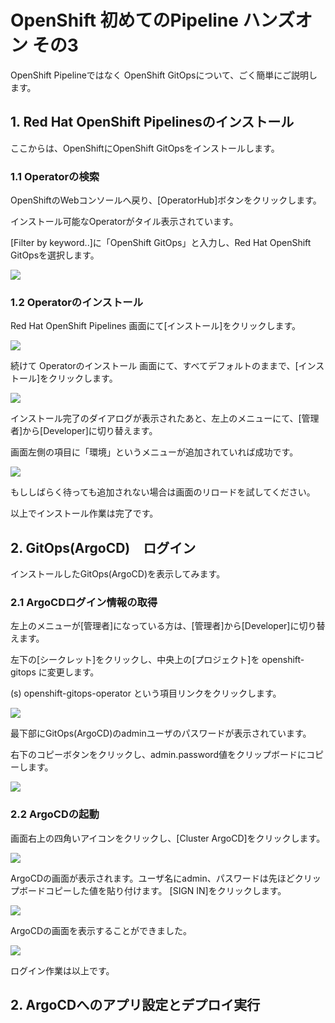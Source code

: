 # OpenShift 初めてのPipeline ハンズオン その3

OpenShift Pipelineではなく OpenShift GitOpsについて、ごく簡単にご説明します。

## 1. Red Hat OpenShift Pipelinesのインストール

ここからは、OpenShiftにOpenShift GitOpsをインストールします。

### 1.1 Operatorの検索

OpenShiftのWebコンソールへ戻り、[OperatorHub]ボタンをクリックします。

インストール可能なOperatorがタイル表示されています。

[Filter by keyword..]に「OpenShift GitOps」と入力し、Red Hat OpenShift GitOpsを選択します。

![](./images/3/001.png)

### 1.2 Operatorのインストール

Red Hat OpenShift Pipelines 画面にて[インストール]をクリックします。

![](./images/3/002.png)

続けて Operatorのインストール 画面にて、すべてデフォルトのままで、[インストール]をクリックします。

![](./images/3/003.png)

インストール完了のダイアログが表示されたあと、左上のメニューにて、[管理者]から[Developer]に切り替えます。

画面左側の項目に「環境」というメニューが追加されていれば成功です。

![](./images/3/005.png)

もししばらく待っても追加されない場合は画面のリロードを試してください。

以上でインストール作業は完了です。

## 2. GitOps(ArgoCD)　ログイン

インストールしたGitOps(ArgoCD)を表示してみます。

### 2.1 ArgoCDログイン情報の取得

左上のメニューが[管理者]になっている方は、[管理者]から[Developer]に切り替えます。

左下の[シークレット]をクリックし、中央上の[プロジェクト]を openshift-gitops に変更します。

(s) openshift-gitops-operator という項目リンクをクリックします。

![](./images/3/006.png)

最下部にGitOps(ArgoCD)のadminユーザのパスワードが表示されています。

右下のコピーボタンをクリックし、admin.password値をクリップボードにコピーします。

![](./images/3/007.png)

### 2.2 ArgoCDの起動

画面右上の四角いアイコンをクリックし、[Cluster ArgoCD]をクリックします。

![](./images/3/008.png)

ArgoCDの画面が表示されます。ユーザ名にadmin、パスワードは先ほどクリップボードコピーした値を貼り付けます。
[SIGN IN]をクリックします。

![](./images/3/009.png)

ArgoCDの画面を表示することができました。

![](./images/3/010.png)

ログイン作業は以上です。

## 2. ArgoCDへのアプリ設定とデプロイ実行
